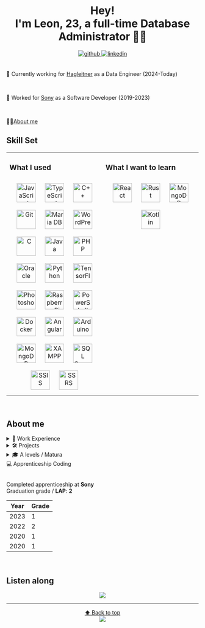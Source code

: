 <div id='tophead' align="center"> 
  
  # Hey! <br/> I'm Leon, 23, a full-time Database Administrator 👨‍💻
  </div>  

<div align="center">
<a href="https://github.com/LeonDiendorfer" target="_blank">
<img src=https://img.shields.io/badge/github-%2324292e.svg?&style=for-the-badge&logo=github&logoColor=white alt=github style="margin-bottom: 5px;" />
</a>
<a href="https://linkedin.com/in/leon-diendorfer-507279256" target="_blank">
<img src=https://img.shields.io/badge/linkedin-%231E77B5.svg?&style=for-the-badge&logo=linkedin&logoColor=white alt=linkedin style="margin-bottom: 5px;" />
</a>
</div>  

<br/> 

🔭 Currently working for [Hagleitner](https://www.hagleitner.com/en/) as a Data Engineer (2024-Today)

<br/> 

🌱 Worked for [Sony](https://www.sonydadc.com/) as a Software Developer (2019-2023)

<br/> 

🙋‍♂️[About me](#about-me)


    
## Skill Set  
<table><tr><td valign="top" width="50%">



### What I used  
<div align="center">  
<a href="https://www.javascript.com/" target="_blank"><img style="margin: 10px" src="https://profilinator.rishav.dev/skills-assets/javascript-original.svg" alt="JavaScript" height="50" /></a>  
<a href="https://www.typescriptlang.org/" target="_blank"><img style="margin: 10px" src="https://profilinator.rishav.dev/skills-assets/typescript-original.svg" alt="TypeScript" height="50" /></a>  
<a href="https://www.cplusplus.com/" target="_blank"><img style="margin: 10px" src="https://profilinator.rishav.dev/skills-assets/cplusplus-original.svg" alt="C++" height="50" /></a>  
<a href="https://github.com/" target="_blank"><img style="margin: 10px" src="https://profilinator.rishav.dev/skills-assets/git-scm-icon.svg" alt="Git" height="50" /></a>  
<a href="https://mariadb.org/" target="_blank"><img style="margin: 10px" src="https://profilinator.rishav.dev/skills-assets/mariadb.png" alt="Maria DB" height="50" /></a>  
<a href="https://wordpress.com/" target="_blank"><img style="margin: 10px" src="https://profilinator.rishav.dev/skills-assets/wordpress.png" alt="WordPress" height="50" /></a>  
<a href="https://www.cprogramming.com/" target="_blank"><img style="margin: 10px" src="https://profilinator.rishav.dev/skills-assets/c-original.svg" alt="C" height="50" /></a>  
<a href="https://www.java.com/" target="_blank"><img style="margin: 10px" src="https://profilinator.rishav.dev/skills-assets/java-original-wordmark.svg" alt="Java" height="50" /></a>  
<a href="https://www.php.net/" target="_blank"><img style="margin: 10px" src="https://profilinator.rishav.dev/skills-assets/php-original.svg" alt="PHP" height="50" /></a>  
<a href="https://www.oracle.com/in/index.html" target="_blank"><img style="margin: 10px" src="https://profilinator.rishav.dev/skills-assets/oracle-original.svg" alt="Oracle" height="50" /></a>  
<a href="https://www.python.org/" target="_blank"><img style="margin: 10px" src="https://profilinator.rishav.dev/skills-assets/python-original.svg" alt="Python" height="50" /></a>  
<a href="https://www.tensorflow.org/" target="_blank"><img style="margin: 10px" src="https://profilinator.rishav.dev/skills-assets/tensorflow-icon.svg" alt="TensorFlow" height="50" /></a>  
<a href="https://www.adobe.com/in/products/photoshop.html" target="_blank"><img style="margin: 10px" src="https://profilinator.rishav.dev/skills-assets/photoshop-plain.svg" alt="Photoshop" height="50" /></a>  
<a href="https://www.raspberrypi.org/" target="_blank"><img style="margin: 10px" src="https://profilinator.rishav.dev/skills-assets/raspberrypi.png" alt="Raspberry Pi" height="50" /></a>  
<a href="https://docs.microsoft.com/en-us/powershell/" target="_blank"><img style="margin: 10px" src="https://profilinator.rishav.dev/skills-assets/powershell.png" alt="PowerShell" height="50" /></a>  
<a href="https://www.docker.com/" target="_blank"><img style="margin: 10px" src="https://profilinator.rishav.dev/skills-assets/docker-original-wordmark.svg" alt="Docker" height="50" /></a>  
<a href="https://angular.io/" target="_blank"><img style="margin: 10px" src="https://profilinator.rishav.dev/skills-assets/angularjs-original.svg" alt="Angular" height="50" /></a>  
<a href="https://www.arduino.cc/" target="_blank"><img style="margin: 10px" src="https://profilinator.rishav.dev/skills-assets/arduino.png" alt="Arduino" height="50" /></a>
<a href="https://www.mongodb.com/" target="_blank"><img style="margin: 10px" src="https://profilinator.rishav.dev/skills-assets/mongodb-original-wordmark.svg" alt="MongoDB" height="50" /></a>  
<a href="https://www.apachefriends.org/" target="_blank"><img style="margin: 10px" src="https://profilinator.rishav.dev/skills-assets/xampp.png" alt="XAMPP" height="50" /></a>  
<a href="https://www.microsoft.com/de-at/sql-server/sql-server-downloadssql " target="_blank"><img style="margin: 10px" src="https://upload.wikimedia.org/wikipedia/de/8/8c/Microsoft_SQL_Server_Logo.svg" alt="SQL Server" height="50" /></a>
<a href="https://learn.microsoft.com/de-de/sql/integration-services/sql-server-integration-services?view=sql-server-ver16" target="_blank"><img style="margin: 10px" src="https://miro.medium.com/v2/resize:fit:572/format:webp/1*OiQyMEkFAr7LSVKkJcidBA.jpeg" alt="SSIS" height="50" /></a>
<a href="https://learn.microsoft.com/de-de/sql/reporting-services/create-deploy-and-manage-mobile-and-paginated-reports?view=sql-server-ver16" target="_blank"><img style="margin: 10px" src="https://www.axioworks.com/images/SSRS_logo_square.jpg" alt="SSRS" height="50" /></a>
</div>

</td><td valign="top" width="50%">



### What I want to learn  
<div align="center">  
<a href="https://reactjs.org/" target="_blank"><img style="margin: 10px" src="https://profilinator.rishav.dev/skills-assets/react-original-wordmark.svg" alt="React" height="50" /></a>  
<a href="https://www.rust-lang.org/" target="_blank"><img style="margin: 10px" src="https://profilinator.rishav.dev/skills-assets/rust-plain.svg" alt="Rust" height="50" /></a>  
<a href="https://www.mongodb.com/" target="_blank"><img style="margin: 10px" src="https://profilinator.rishav.dev/skills-assets/mongodb-original-wordmark.svg" alt="MongoDB" height="50" /></a>  
<a href="https://kotlinlang.org/" target="_blank"><img style="margin: 10px" src="https://profilinator.rishav.dev/skills-assets/kotlinlang-icon.svg" alt="Kotlin" height="50" /></a>  
</div>

</td></tr></table>  

<br/>  


## About me

<details><summary>💼 Work Experience</summary>
<br/>  
  
| Company  | Role | Start |End 
| ------------- | ------------- | ------------- | ------------- |
| Hagleitner | DBA / Data Engineer | 2024 | Today |
| Sony | Softwaredeveloper / Coding  | 2019 | 2023 |
| Army | Mandatory Military Service (Austria)  | 2018 | 2018
| Media Markt | Internship (mandatory for school)  | 2015 | 2018
| HTL Itzling | Coding & Engineering | 2015 | 2018

</details>

<details><summary>🛠️ Projects</summary>
  <br/>  
   
| Project  | For |
| ------------- | ------------- |
| Access-Request Creation and Managing System | Sony  |
| Quality-Check AI | Sony  |
| Multiple DB-Applications | Sony  |
| Application-Migrations | Sony  |
| DB-Migrations | Sony  |
| [Sudoku Battle (Graduation Project)](https://www.lbs4.salzburg.at/news/aktuelles/artikel/projekt-sudoku-battle-by-zinendo)  | Professional School  |
</details>

 <details><summary>🎓 A levels / Matura</summary>
  <br/>  
   
| Subject  | Grade |
| ------------- | ------------- |
| English | 1  |
| Math | 2  |
| German | 2  |
| LAP-Coding | 2  |
</details>

 <summary>💻 Apprenticeship Coding</summary>
   <br/>
   
Completed apprenticeship at **Sony** <br/>
Graduation grade / **LAP**: **2** <br/>
  
   
| Year  | Grade |
| ------------- | ------------- |
| 2023 | 1  |
| 2022 | 2 |
| 2020 | 1  |
| 2020 | 1  |



<br/>

## Listen along
<div align="center"><img src="https://spotify-github-profile.vercel.app/api/view?uid=leon.diendorfer&cover_image=false&theme=default&show_offline=false&background_color=121212&interchange=false&bar_color=53b14f&bar_color_cover=true" /></div>  

---
<div align="center">
  
[⬆️ Back to top](#tophead)      
<img src="https://komarev.com/ghpvc/?username=LeonDiendorfer&&style=flat-square" align="center" />
</div>  

<br />

<!---## -->
<!---<div align="center">Generated using <a href="https://profilinator.rishav.dev/" target="_blank">Github Profilinator</a></div>-->
